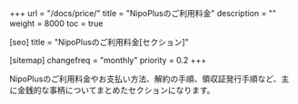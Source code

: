 +++
url = "/docs/price/"
title = "NipoPlusのご利用料金"
description = ""
weight = 8000
toc = true

[seo]
title = "NipoPlusのご利用料金[セクション]"

[sitemap]
  changefreq = "monthly"
  priority = 0.2
+++

NipoPlusのご利用料金やお支払い方法、解約の手順、領収証発行手順など、主に金銭的な事柄についてまとめたセクションになります。
